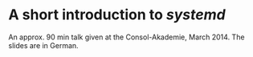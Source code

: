 A short introduction to *systemd*
=================================

An approx. 90 min talk given at the Consol-Akademie, March 2014.  The
slides are in German.
